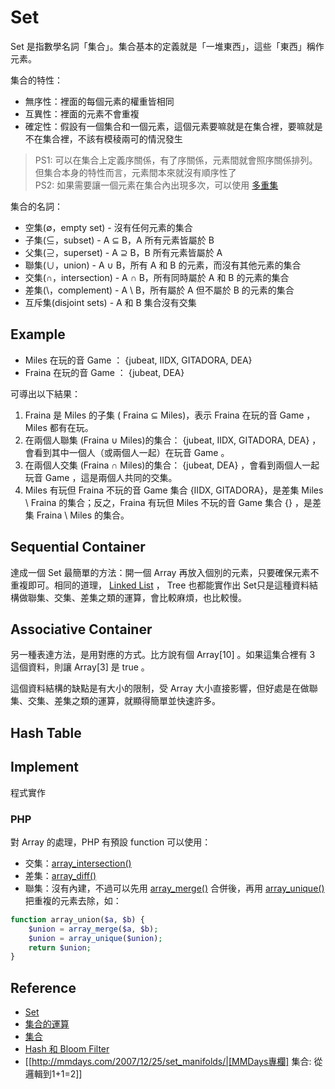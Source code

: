 Set
===

Set 是指數學名詞「集合」。集合基本的定義就是「一堆東西」，這些「東西」稱作元素。

集合的特性：

* 無序性：裡面的每個元素的權重皆相同
* 互異性：裡面的元素不會重複
* 確定性：假設有一個集合和一個元素，這個元素要嘛就是在集合裡，要嘛就是不在集合裡，不該有模稜兩可的情況發生

> PS1: 可以在集合上定義序關係，有了序關係，元素間就會照序關係排列。但集合本身的特性而言，元素間本來就沒有順序性了  
> PS2: 如果需要讓一個元素在集合內出現多次，可以使用 [多重集](http://zh.wikipedia.org/wiki/%E5%A4%9A%E9%87%8D%E9%9B%86)

集合的名詞：

* 空集(∅，empty set) - 沒有任何元素的集合
* 子集(⊆，subset) - A ⊆ B，A 所有元素皆屬於 B
* 父集(⊇，superset) - A ⊇ B，B 所有元素皆屬於 A
* 聯集(∪，union) - A ∪ B，所有 A 和 B 的元素，而沒有其他元素的集合
* 交集(∩，intersection) - A ∩ B，所有同時屬於 A 和 B 的元素的集合
* 差集(\，complement) - A \ B，所有屬於 A 但不屬於 B 的元素的集合
* 互斥集(disjoint sets) - A 和 B 集合沒有交集

Example
-------

* Miles 在玩的音 Game ： {jubeat, IIDX, GITADORA, DEA}
* Fraina 在玩的音 Game ： {jubeat, DEA}

可導出以下結果：

1. Fraina 是 Miles 的子集 ( Fraina ⊆ Miles)，表示 Fraina 在玩的音 Game ，Miles 都有在玩。
2. 在兩個人聯集 (Fraina ∪ Miles)的集合： {jubeat, IIDX, GITADORA, DEA} ，會看到其中一個人（或兩個人一起）在玩音 Game 。
3. 在兩個人交集 (Fraina ∩ Miles)的集合： {jubeat, DEA} ，會看到兩個人一起玩音 Game ，這是兩個人共同的交集。
4. Miles 有玩但 Fraina 不玩的音 Game 集合 {IIDX, GITADORA}，是差集 Miles \ Fraina 的集合；反之，Fraina 有玩但 Miles 不玩的音 Game 集合 {} ，是差集 Fraina \ Miles 的集合。

Sequential Container
--------------------

達成一個 Set 最簡單的方法：開一個 Array 再放入個別的元素，只要確保元素不重複即可。相同的道理， [Linked List](linked-list) ， Tree 也都能實作出 Set只是這種資料結構做聯集、交集、差集之類的運算，會比較麻煩，也比較慢。

Associative Container
---------------------

另一種表達方法，是用對應的方式。比方說有個 Array[10] 。如果這集合裡有 3 這個資料，則讓 Array[3] 是 true 。

這個資料結構的缺點是有大小的限制，受 Array 大小直接影響，但好處是在做聯集、交集、差集之類的運算，就顯得簡單並快速許多。

Hash Table
----------

Implement
---------

程式實作

### PHP

對 Array 的處理，PHP 有預設 function 可以使用：

  * 交集：[array_intersection()](http://tw1.php.net/manual/en/function.array-intersect.php)
  * 差集：[array_diff()](http://tw1.php.net/manual/en/function.array-diff.php)
  * 聯集：沒有內建，不過可以先用 [array_merge()](http://tw1.php.net/manual/en/function.array-merge.php) 合併後，再用 [array_unique()](http://tw1.php.net/manual/en/function.array-unique.php) 把重複的元素去除，如：

```php
function array_union($a, $b) {
    $union = array_merge($a, $b);
    $union = array_unique($union);
    return $union;
}
```

Reference
---------

* [Set](http://www.csie.ntnu.edu.tw/~u91029/Set.html)
* [集合的運算](http://ocw.nctu.edu.tw/upload/classbfs1210110227144219.pdf)
* [集合](http://user.frdm.info/ckhung/b/dm/set.php)
* [Hash 和 Bloom Filter](http://www.sigma.me/2011/09/13/hash-and-bloom-filter.html)
* [[http://mmdays.com/2007/12/25/set_manifolds/|[MMDays專欄] 集合: 從邏輯到1+1=2]]
